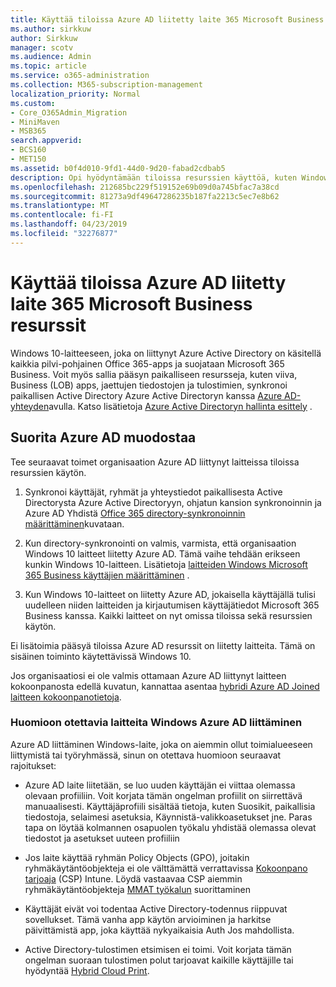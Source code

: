 ```yaml
---
title: Käyttää tiloissa Azure AD liitetty laite 365 Microsoft Business resurssit
ms.author: sirkkuw
author: Sirkkuw
manager: scotv
ms.audience: Admin
ms.topic: article
ms.service: o365-administration
ms.collection: M365-subscription-management
localization_priority: Normal
ms.custom:
- Core_O365Admin_Migration
- MiniMaven
- MSB365
search.appverid:
- BCS160
- MET150
ms.assetid: b0f4d010-9fd1-44d0-9d20-fabad2cdbab5
description: Opi hyödyntämään tiloissa resurssien käyttöä, kuten Windows 10-laite on liitetty liiketoiminnan rivin apps, jaettujen tiedostojen ja tulostimien Azure Active Directory-hakemistopalvelusta.
ms.openlocfilehash: 212685bc229f519152e69b09d0a745bfac7a38cd
ms.sourcegitcommit: 81273a9df49647286235b187fa2213c5ec7e8b62
ms.translationtype: MT
ms.contentlocale: fi-FI
ms.lasthandoff: 04/23/2019
ms.locfileid: "32276877"
---
```

# <a name="access-on-premises-resources-from-an-azure-ad-joined-device-in-microsoft-365-business"></a>Käyttää tiloissa Azure AD liitetty laite 365 Microsoft Business resurssit

Windows 10-laitteeseen, joka on liittynyt Azure Active Directory on käsitellä kaikkia pilvi-pohjainen Office 365-apps ja suojataan Microsoft 365 Business. Voit myös sallia pääsyn paikalliseen resursseja, kuten viiva, Business (LOB) apps, jaettujen tiedostojen ja tulostimien, synkronoi paikallisen Active Directory Azure Active Directoryn kanssa [Azure AD-yhteyden](https://docs.microsoft.com/en-us/azure/active-directory/connect/active-directory-aadconnect)avulla. Katso lisätietoja [Azure Active Directoryn hallinta esittely](https://docs.microsoft.com/en-us/azure/active-directory/device-management-introduction) . 
  
## <a name="run-azure-ad-connect"></a>Suorita Azure AD muodostaa

Tee seuraavat toimet organisaation Azure AD liittynyt laitteissa tiloissa resurssien käytön.
  
1. Synkronoi käyttäjät, ryhmät ja yhteystiedot paikallisesta Active Directorysta Azure Active Directoryyn, ohjatun kansion synkronoinnin ja Azure AD Yhdistä [Office 365 directory-synkronoinnin määrittäminen](https://support.office.com/article/1b3b5318-6977-42ed-b5c7-96fa74b08846)kuvataan.
    
2. Kun directory-synkronointi on valmis, varmista, että organisaation Windows 10 laitteet liitetty Azure AD. Tämä vaihe tehdään erikseen kunkin Windows 10-laitteen. Lisätietoja [laitteiden Windows Microsoft 365 Business käyttäjien määrittäminen](set-up-windows-devices.md) . 
    
3. Kun Windows 10-laitteet on liitetty Azure AD, jokaisella käyttäjällä tulisi uudelleen niiden laitteiden ja kirjautumisen käyttäjätiedot Microsoft 365 Business kanssa. Kaikki laitteet on nyt omissa tiloissa sekä resurssien käytön.
    
Ei lisätoimia pääsyä tiloissa Azure AD resurssit on liitetty laitteita. Tämä on sisäinen toiminto käytettävissä Windows 10. 
  
Jos organisaatiosi ei ole valmis ottamaan Azure AD liittynyt laitteen kokoonpanosta edellä kuvatun, kannattaa asentaa [hybridi Azure AD Joined laitteen kokoonpanotietoja](manage-windows-devices.md).
  
### <a name="considerations-when-joining-your-windows-devices-to-azure-ad"></a>Huomioon otettavia laitteita Windows Azure AD liittäminen

Azure AD liittäminen Windows-laite, joka on aiemmin ollut toimialueeseen liittymistä tai työryhmässä, sinun on otettava huomioon seuraavat rajoitukset:
  
- Azure AD laite liitetään, se luo uuden käyttäjän ei viittaa olemassa olevaan profiiliin. Voit korjata tämän ongelman profiilit on siirrettävä manuaalisesti. Käyttäjäprofiili sisältää tietoja, kuten Suosikit, paikallisia tiedostoja, selaimesi asetuksia, Käynnistä-valikkoasetukset jne. Paras tapa on löytää kolmannen osapuolen työkalu yhdistää olemassa olevat tiedostot ja asetukset uuteen profiiliin
    
- Jos laite käyttää ryhmän Policy Objects (GPO), joitakin ryhmäkäytäntöobjekteja ei ole välttämättä verrattavissa [Kokoonpano tarjoaja](https://docs.microsoft.com/windows/configuration/provisioning-packages/how-it-pros-can-use-configuration-service-providers) (CSP) Intune. Löydä vastaavaa CSP aiemmin ryhmäkäytäntöobjekteja [MMAT työkalun](https://www.microsoft.com/download/details.aspx?id=45520) suorittaminen 
    
- Käyttäjät eivät voi todentaa Active Directory-todennus riippuvat sovellukset. Tämä vanha app käytön arvioiminen ja harkitse päivittämistä app, joka käyttää nykyaikaisia Auth Jos mahdollista.
    
- Active Directory-tulostimen etsimisen ei toimi. Voit korjata tämän ongelman suoraan tulostimen polut tarjoavat kaikille käyttäjille tai hyödyntää [Hybrid Cloud Print](https://docs.microsoft.com/windows-server/administration/hybrid-cloud-print/hybrid-cloud-print-deploy).
    

